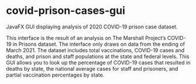 # covid-prison-cases-gui
JavaFX GUI displaying analysis of 2020 COVID-19 prison case dataset. 

This interface is the result of an analysis on The Marshall Project’s COVID-19 in Prisons dataset. The interface only draws on data from the ending of March 2021. The dataset includes total vaccinations, COVID-19 cases and deaths, and prison and staff populations at the state and federal levels. This GUI allows you to look up the percentage of COVID-19 cases that resulted in deaths by state, the national average cases for staff and prisoners, and partial vaccination percentages by state.
